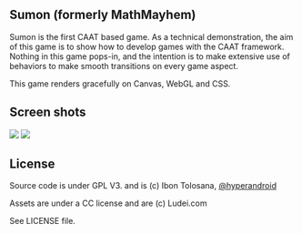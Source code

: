 ## Sumon (formerly MathMayhem) ##

Sumon is the first CAAT based game.
As a technical demonstration, the aim of this game is to show how to develop games with the CAAT framework.
Nothing in this game pops-in, and the intention is to make extensive use of behaviors to make smooth transitions
on every game aspect.

This game renders gracefully on Canvas, WebGL and CSS.

## Screen shots ##

<a href="http://hyperandroid.github.com/Sumon"><img src="http://hyperandroid.github.com/Sumon/img/1.png"></a>
<a href="http://hyperandroid.github.com/Sumon"><img src="http://hyperandroid.github.com/Sumon/img/2.png"></a>

## License ##

Source code is under GPL V3. and is (c) Ibon Tolosana, <a href="https://twitter.com/hyperandroid">@hyperandroid</a>

Assets are under a CC license and are (c) Ludei.com

See LICENSE file.